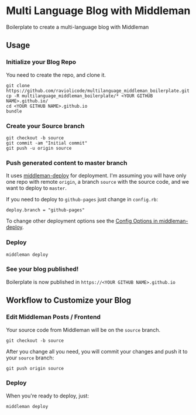 Multi Language Blog with Middleman
===========================================================

Boilerplate to create a multi-language blog with Middleman

## Usage

### Initialize your Blog Repo
You need to create the repo, and clone it.

```
git clone https://github.com/raviolicode/multilanguage_middleman_boilerplate.git
cp -R multilanguage_middleman_boilerplate/* <YOUR GITHUB NAME>.github.io/
cd <YOUR GITHUB NAME>.github.io
bundle
```

### Create your Source branch
```
git checkout -b source
git commit -am "Initial commit"
git push -u origin source
```

### Push generated content to master branch

It uses [middleman-deploy](https://github.com/tvaughan/middleman-deploy) for deployment.
I'm assuming you will have only one repo with remote `origin`, a branch `source` with the source code, and we want to deploy to `master`. 

If you need to deploy to `github-pages` just change in `config.rb`:
```
deploy.branch = "github-pages"
```

To change other deployment options see the [Config Options in middleman-deploy](https://github.com/tvaughan/middleman-deploy/blob/master/USAGE).

### Deploy

```
middleman deploy
```

### See your blog published!
Boilerplate is now published in `https://<YOUR GITHUB NAME>.github.io`

## Workflow to Customize your Blog

### Edit Middleman Posts / Frontend
Your source code from Middleman will be on the `source` branch.
```
git checkout -b source
```
After you change all you need, you will commit your changes and push it to your `source` branch:
```
git push origin source
```

### Deploy
When you're ready to deploy, just:
```
middleman deploy
```
